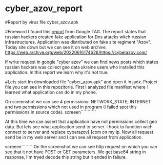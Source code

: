 # cyber_azov_report
#Report by virus file cyber_azov.apk

#Foreword
I found this  [report](https://blog.google/threat-analysis-group/continued-cyber-activity-in-eastern-europe-observed-by-tag/) from Google TAG. 
The report states that russian hackers created fake application for Dos attacks witch russian infrastructures. Application was distributed on fake site regiment "Azov". 
Today site down but we can see it on web archive.  https://web.archive.org/web/20220616174628/https://cyberazov.com/

If write request in google "cyber azov" we can find news posts which states russian hackers was collect geo data ukraine users who installed this application.
In this report we learn why it's not true.

#Lets start
Im downloaded file "cyber_azov.apk" and open it in jadx. Project file you can see in this repozitorie. 
First I analyzed file manifest where I learned what application can do in my phone.

On screenshot we can see 4 permissions: 
NETWORK_STATE; 
INTERNET
and two permissions which not used in program (I failed spot this permissions in source code). 
screeen```````````

At this time we can assert that application have not permissions collect geo data. But lets see what application send to server. I hook to function wich connect to server and replace cyberazov[.]com on my  ip. Now all request send be in my web server and I can see all request from application.

screeen````````
On the screenshot we can see http request on which you can see that it not have POST or GET parameters. We get base64 string in response, I'm tryed decode this string but it ended in failure.

